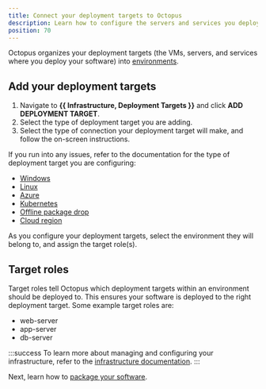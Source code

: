 ```yaml
---
title: Connect your deployment targets to Octopus
description: Learn how to configure the servers and services you deploy software to with Octopus Deploy.
position: 70
---
```


Octopus organizes your deployment targets (the VMs, servers, and services where you deploy your software) into [environments](/docs/getting-started/environments.md). 

## Add your deployment targets

1. Navigate to **{{ Infrastructure, Deployment Targets }}** and click **ADD DEPLOYMENT TARGET**.
1. Select the type of deployment target you are adding.
1. Select the type of connection your deployment target will make, and follow the on-screen instructions.

If you run into any issues, refer to the documentation for the type of deployment target you are configuring:

- [Windows](/docs/infrastructure/deployment-targets/windows-targets/index.md)
- [Linux](/docs/infrastructure/deployment-targets/linux/index.md)
- [Azure](/docs/infrastructure/deployment-targets/azure/index.md)
- [Kubernetes](/docs/infrastructure/deployment-targets/kubernetes-target/index.md)
- [Offline package drop](/docs/infrastructure/deployment-targets/offline-package-drop.md)
- [Cloud region](/docs/infrastructure/deployment-targets/cloud-regions.md)

As you configure your deployment targets, select the environment they will belong to, and assign the target role(s).

## Target roles

Target roles tell Octopus which deployment targets within an environment should be deployed to. This ensures your software is deployed to the right deployment target. Some example target roles are: 

- web-server
- app-server
- db-server

:::success
To learn more about managing and configuring your infrastructure, refer to the [infrastructure documentation](/docs/infrastructure/index.md).
:::

Next, learn how to [package your software](/docs/getting-started/package-your-software.md).